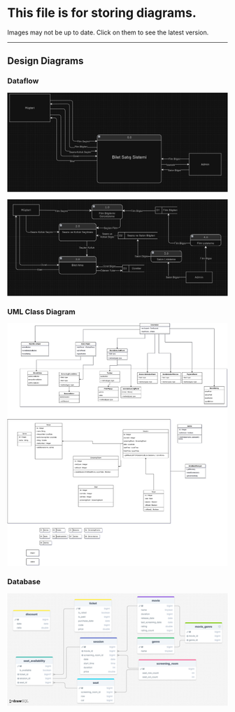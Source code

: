 # This file is for storing diagrams.
Images may not be up to date. Click on them to see the latest version.

---

<!--- ## Analysis Diagrams --->


## Design Diagrams

### Dataflow

[![Veri Akış Taslak](diag/dataflowT.png)](https://viewer.diagrams.net/?tags=%7B%7D&highlight=0000ff&edit=_blank&layers=1&nav=1&title=BSS_Taslak.drawio#Uhttps%3A%2F%2Fdrive.google.com%2Fuc%3Fid%3D1jaAYtMkJM19ijspJBQfa0uDpaxbeFNvp%26export%3Ddownload)

[![Veri Akış 1.Seviye](diag/dataflow1.png)](https://viewer.diagrams.net/?tags=%7B%7D&highlight=0000ff&edit=_blank&layers=1&nav=1&title=BSS_Seviye1.drawio#Uhttps%3A%2F%2Fdrive.google.com%2Fuc%3Fid%3D1Nvgtg9RtFv0vU8_yxqT83kp_hEmoo0Kn%26export%3Ddownload)

### UML Class Diagram

[![UML Class Diagram](diag/uml_class.svg)](https://viewer.diagrams.net/?tags=%7B%7D&highlight=0000ff&edit=https%3A%2F%2Fapp.diagrams.net%2F%23G11DBSgxkTVOUgWaNIe7t4sfJg3bJyZEKK%23%257B%2522pageId%2522%253A%2522C5RBs43oDa-KdzZeNtuy%2522%257D&layers=1&nav=1#G11DBSgxkTVOUgWaNIe7t4sfJg3bJyZEKK)

### Database
[![Database](diag/database.png)](https://drawsql.app/teams/mecpine-inc/diagrams/database)
